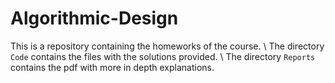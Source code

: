 # Algorithmic-Design
This is a repository containing the homeworks of the course. \\
The directory `Code` contains the files with the solutions provided. \\
The directory `Reports` contains the pdf with more in depth explanations. 
